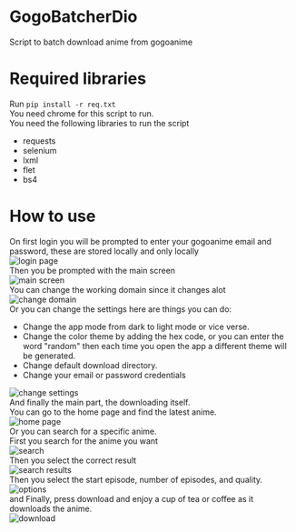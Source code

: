 # GogoBatcherDio
Script to batch download anime from gogoanime
# Required libraries
Run `pip install -r req.txt` <br>
You need chrome for this script to run.<br>
You need the following libraries to run the script
- requests
- selenium
- lxml
- flet
- bs4
# How to use
On first login you will be prompted to enter your gogoanime email and password, these are stored locally and only locally<br>
![login page](https://i.imgur.com/UP9bGCB.png)<br>
Then you be prompted with the main screen<br>
![main screen](https://i.imgur.com/pN63jZT.png)<br>
You can change the working domain since it changes alot<br>
![change domain](https://i.imgur.com/U4G0iLT.png)<br>
Or you can change the settings here are things you can do: <br>
- Change the app mode from dark to light mode or vice verse.
- Change the color theme by adding the hex code, or you can enter the word "random" then each time you open the app a different theme will be generated.
- Change default download directory.
- Change your email or password credentials<br>

![change settings](https://i.imgur.com/dJuWpWw.png)<br>
And finally the main part, the downloading itself. <br>
You can go to the home page and find the latest anime. <br>
![home page](https://i.imgur.com/c7vViyv.png)<br>
Or you can search for a specific anime. <br> 
First you search for the anime you want<br>
![search](https://i.imgur.com/rptaXNw.png)<br>
Then you select the correct result<br>
![search results](https://i.imgur.com/zGSDoLB.png)<br>
Then you select the start episode, number of episodes, and quality.<br>
![options](https://i.imgur.com/YR0axlC.png)<br>
and Finally, press download and enjoy a cup of tea or coffee as it downloads the anime.<br>
![download](https://i.imgur.com/RHRAQk3.png)<br>
